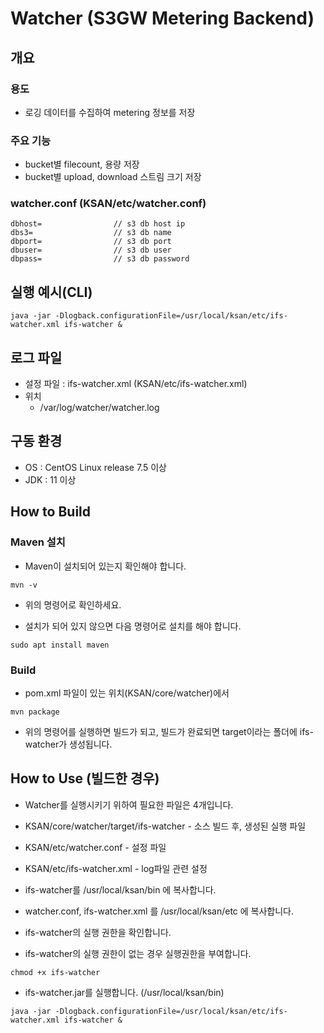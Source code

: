 # Watcher (S3GW Metering Backend)

## 개요

### 용도
* 로깅 데이터를 수집하여 metering 정보를 저장

### 주요 기능
* bucket별 filecount, 용량 저장
* bucket별 upload, download 스트림 크기 저장

### watcher.conf (KSAN/etc/watcher.conf)
``` shell
dbhost=                // s3 db host ip
dbs3=                  // s3 db name
dbport=                // s3 db port
dbuser=                // s3 db user
dbpass=                // s3 db password
```

## 실행 예시(CLI)
``` shell
java -jar -Dlogback.configurationFile=/usr/local/ksan/etc/ifs-watcher.xml ifs-watcher &
```

## 로그 파일
* 설정 파일 : ifs-watcher.xml (KSAN/etc/ifs-watcher.xml)
* 위치
  * /var/log/watcher/watcher.log

## 구동 환경

* OS : CentOS Linux release 7.5 이상
* JDK : 11 이상

## How to Build

### Maven 설치
* Maven이 설치되어 있는지 확인해야 합니다.

``` shell
mvn -v
```
* 위의 명령어로 확인하세요.

* 설치가 되어 있지 않으면 다음 명령어로 설치를 해야 합니다.
``` shell
sudo apt install maven
```

### Build

* pom.xml 파일이 있는 위치(KSAN/core/watcher)에서 
``` shell
mvn package
```
* 위의 명령어를 실행하면 빌드가 되고, 빌드가 완료되면 target이라는 폴더에 ifs-watcher가 생성됩니다.

## How to Use (빌드한 경우)

* Watcher를 실행시키기 위하여 필요한 파일은 4개입니다.
 * KSAN/core/watcher/target/ifs-watcher - 소스 빌드 후, 생성된 실행 파일	
 * KSAN/etc/watcher.conf - 설정 파일
 * KSAN/etc/ifs-watcher.xml - log파일 관련 설정
 
* ifs-watcher를 /usr/local/ksan/bin 에 복사합니다.
* watcher.conf, ifs-watcher.xml 를 /usr/local/ksan/etc 에 복사합니다.

* ifs-watcher의 실행 권한을 확인합니다.
 * ifs-watcher의 실행 권한이 없는 경우 실행권한을 부여합니다. <br>
``` shell
chmod +x ifs-watcher
```

* ifs-watcher.jar를 실행합니다. (/usr/local/ksan/bin)
``` shell 
java -jar -Dlogback.configurationFile=/usr/local/ksan/etc/ifs-watcher.xml ifs-watcher &
```
